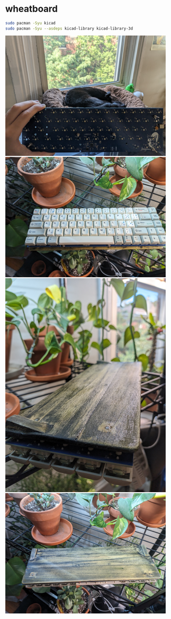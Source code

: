 # wheatboard

```bash
sudo pacman -Syu kicad
sudo pacman -Syu --asdeps kicad-library kicad-library-3d
```

![wheatboard](img/img0.jpg)
![wheatboard](img/img3.jpg)
![wheatboard](img/img2.jpg)
![wheatboard](img/img4.jpg)
